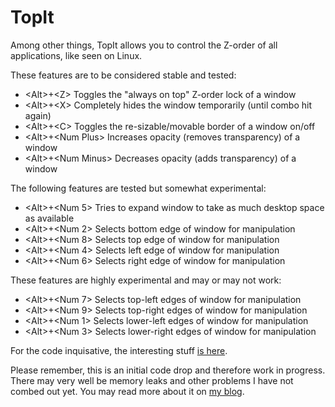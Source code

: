 TopIt
=====

Among other things, TopIt allows you to control the Z-order of all applications, like seen on Linux.

These features are to be considered stable and tested:

* &lt;Alt&gt;+&lt;Z&gt; Toggles the "always on top" Z-order lock of a window
* &lt;Alt&gt;+&lt;X&gt; Completely hides the window temporarily (until combo hit again)
* &lt;Alt&gt;+&lt;C&gt; Toggles the re-sizable/movable border of a window on/off
* &lt;Alt&gt;+&lt;Num Plus&gt; Increases opacity (removes transparency) of a window
* &lt;Alt&gt;+&lt;Num Minus&gt; Decreases opacity (adds transparency) of a window

The following features are tested but somewhat experimental:

* &lt;Alt&gt;+&lt;Num 5&gt; Tries to expand window to take as much desktop space as available
* &lt;Alt&gt;+&lt;Num 2&gt; Selects bottom edge of window for manipulation
* &lt;Alt&gt;+&lt;Num 8&gt; Selects top edge of window for manipulation
* &lt;Alt&gt;+&lt;Num 4&gt; Selects left edge of window for manipulation
* &lt;Alt&gt;+&lt;Num 6&gt; Selects right edge of window for manipulation

These features are highly experimental and may or may not work:

* &lt;Alt&gt;+&lt;Num 7&gt; Selects  top-left edges of window for manipulation
* &lt;Alt&gt;+&lt;Num 9&gt; Selects  top-right edges of window for manipulation
* &lt;Alt&gt;+&lt;Num 1&gt; Selects  lower-left edges of window for manipulation
* &lt;Alt&gt;+&lt;Num 3&gt; Selects  lower-right edges of window for manipulation

For the code inquisative, the interesting stuff [is here](https://github.com/casperbang/TopIt/blob/master/TopIt/TopIt.cpp).

Please remember, this is an initial code drop and therefore work in progress. There may very well be memory leaks and other problems I have not combed out yet. You may read more about it on [my blog](http://blog.bangbits.com/2014/10/topit-window-utility-for-windows.html).
